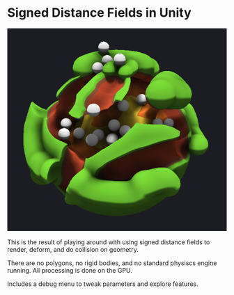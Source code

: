 # Signed Distance Fields in Unity

![Preview Image](promo/banner.png)

This is the result of playing around with using signed distance fields to render, deform, and do collision on geometry.

There are no polygons, no rigid bodies, and no standard physiscs engine running. All processing is done on the GPU.

Includes a debug menu to tweak parameters and explore features.
